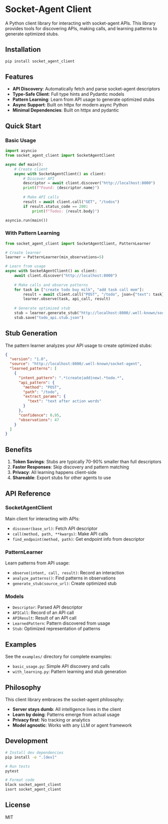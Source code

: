 # Socket-Agent Client

A Python client library for interacting with socket-agent APIs. This library provides tools for discovering APIs, making calls, and learning patterns to generate optimized stubs.

## Installation

```bash
pip install socket_agent_client
```

## Features

- **API Discovery**: Automatically fetch and parse socket-agent descriptors
- **Type-Safe Client**: Full type hints and Pydantic models
- **Pattern Learning**: Learn from API usage to generate optimized stubs
- **Async Support**: Built on httpx for modern async Python
- **Minimal Dependencies**: Built on httpx and pydantic

## Quick Start

### Basic Usage

```python
import asyncio
from socket_agent_client import SocketAgentClient

async def main():
    # Create client
    async with SocketAgentClient() as client:
        # Discover API
        descriptor = await client.discover("http://localhost:8000")
        print(f"Found: {descriptor.name}")
        
        # Make API calls
        result = await client.call("GET", "/todos")
        if result.status_code == 200:
            print(f"Todos: {result.body}")

asyncio.run(main())
```

### With Pattern Learning

```python
from socket_agent_client import SocketAgentClient, PatternLearner

# Create learner
learner = PatternLearner(min_observations=5)

# Learn from usage
async with SocketAgentClient() as client:
    await client.discover("http://localhost:8000")
    
    # Make calls and observe patterns
    for task in ["create todo buy milk", "add task call mom"]:
        result = await client.call("POST", "/todo", json={"text": task})
        learner.observe(task, api_call, result)
    
    # Generate optimized stub
    stub = learner.generate_stub("http://localhost:8000/.well-known/socket-agent")
    stub.save("todo_api.stub.json")
```

## Stub Generation

The pattern learner analyzes your API usage to create optimized stubs:

```json
{
  "version": "1.0",
  "source": "http://localhost:8000/.well-known/socket-agent",
  "learned_patterns": [
    {
      "intent_pattern": ".*(create|add|new).*todo.*",
      "api_pattern": {
        "method": "POST",
        "path": "/todo",
        "extract_params": {
          "text": "text after action words"
        }
      },
      "confidence": 0.95,
      "observations": 47
    }
  ]
}
```

## Benefits

1. **Token Savings**: Stubs are typically 70-90% smaller than full descriptors
2. **Faster Responses**: Skip discovery and pattern matching
3. **Privacy**: All learning happens client-side
4. **Shareable**: Export stubs for other agents to use

## API Reference

### SocketAgentClient

Main client for interacting with APIs:

- `discover(base_url)`: Fetch API descriptor
- `call(method, path, **kwargs)`: Make API calls
- `find_endpoint(method, path)`: Get endpoint info from descriptor

### PatternLearner

Learn patterns from API usage:

- `observe(intent, call, result)`: Record an interaction
- `analyze_patterns()`: Find patterns in observations
- `generate_stub(source_url)`: Create optimized stub

### Models

- `Descriptor`: Parsed API descriptor
- `APICall`: Record of an API call
- `APIResult`: Result of an API call
- `LearnedPattern`: Pattern discovered from usage
- `Stub`: Optimized representation of patterns

## Examples

See the `examples/` directory for complete examples:

- `basic_usage.py`: Simple API discovery and calls
- `with_learning.py`: Pattern learning and stub generation

## Philosophy

This client library embraces the socket-agent philosophy:

- **Server stays dumb**: All intelligence lives in the client
- **Learn by doing**: Patterns emerge from actual usage
- **Privacy first**: No tracking or analytics
- **Model agnostic**: Works with any LLM or agent framework

## Development

```bash
# Install dev dependencies
pip install -e ".[dev]"

# Run tests
pytest

# Format code
black socket_agent_client
isort socket_agent_client
```

## License

MIT
